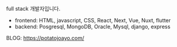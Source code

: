 full stack 개발자입니다. 
- frontend: HTML, javascript, CSS, React, Next, Vue, Nuxt, flutter
- backend: Posgresql, MongoDB, Oracle, Mysql, django, express  

BLOG: https://potatojoayo.com/
